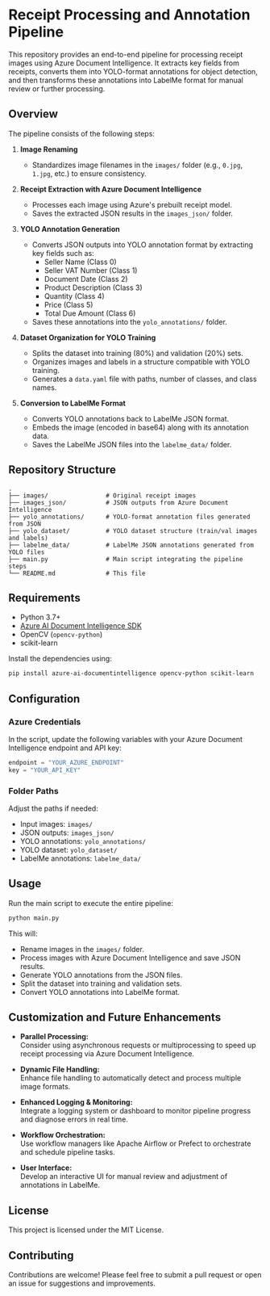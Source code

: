 # Receipt Processing and Annotation Pipeline

This repository provides an end-to-end pipeline for processing receipt images using Azure Document Intelligence. It extracts key fields from receipts, converts them into YOLO-format annotations for object detection, and then transforms these annotations into LabelMe format for manual review or further processing.

## Overview

The pipeline consists of the following steps:

1. **Image Renaming**  
   - Standardizes image filenames in the `images/` folder (e.g., `0.jpg`, `1.jpg`, etc.) to ensure consistency.

2. **Receipt Extraction with Azure Document Intelligence**  
   - Processes each image using Azure's prebuilt receipt model.
   - Saves the extracted JSON results in the `images_json/` folder.

3. **YOLO Annotation Generation**  
   - Converts JSON outputs into YOLO annotation format by extracting key fields such as:
     - Seller Name (Class 0)
     - Seller VAT Number (Class 1)
     - Document Date (Class 2)
     - Product Description (Class 3)
     - Quantity (Class 4)
     - Price (Class 5)
     - Total Due Amount (Class 6)
   - Saves these annotations into the `yolo_annotations/` folder.

4. **Dataset Organization for YOLO Training**  
   - Splits the dataset into training (80%) and validation (20%) sets.
   - Organizes images and labels in a structure compatible with YOLO training.
   - Generates a `data.yaml` file with paths, number of classes, and class names.

5. **Conversion to LabelMe Format**  
   - Converts YOLO annotations back to LabelMe JSON format.
   - Embeds the image (encoded in base64) along with its annotation data.
   - Saves the LabelMe JSON files into the `labelme_data/` folder.

## Repository Structure

```
.
├── images/                # Original receipt images
├── images_json/           # JSON outputs from Azure Document Intelligence
├── yolo_annotations/      # YOLO-format annotation files generated from JSON
├── yolo_dataset/          # YOLO dataset structure (train/val images and labels)
├── labelme_data/          # LabelMe JSON annotations generated from YOLO files
├── main.py                # Main script integrating the pipeline steps
└── README.md              # This file
```

## Requirements

- Python 3.7+
- [Azure AI Document Intelligence SDK](https://pypi.org/project/azure-ai-documentintelligence/)
- OpenCV (`opencv-python`)
- scikit-learn

Install the dependencies using:

```bash
pip install azure-ai-documentintelligence opencv-python scikit-learn
```

## Configuration

### Azure Credentials

In the script, update the following variables with your Azure Document Intelligence endpoint and API key:

```python
endpoint = "YOUR_AZURE_ENDPOINT"
key = "YOUR_API_KEY"
```

### Folder Paths

Adjust the paths if needed:

- Input images: `images/`
- JSON outputs: `images_json/`
- YOLO annotations: `yolo_annotations/`
- YOLO dataset: `yolo_dataset/`
- LabelMe annotations: `labelme_data/`

## Usage

Run the main script to execute the entire pipeline:

```bash
python main.py
```

This will:
- Rename images in the `images/` folder.
- Process images with Azure Document Intelligence and save JSON results.
- Generate YOLO annotations from the JSON files.
- Split the dataset into training and validation sets.
- Convert YOLO annotations into LabelMe format.

## Customization and Future Enhancements

- **Parallel Processing:**  
  Consider using asynchronous requests or multiprocessing to speed up receipt processing via Azure Document Intelligence.

- **Dynamic File Handling:**  
  Enhance file handling to automatically detect and process multiple image formats.

- **Enhanced Logging & Monitoring:**  
  Integrate a logging system or dashboard to monitor pipeline progress and diagnose errors in real time.

- **Workflow Orchestration:**  
  Use workflow managers like Apache Airflow or Prefect to orchestrate and schedule pipeline tasks.

- **User Interface:**  
  Develop an interactive UI for manual review and adjustment of annotations in LabelMe.

## License

This project is licensed under the MIT License.

## Contributing

Contributions are welcome! Please feel free to submit a pull request or open an issue for suggestions and improvements.
